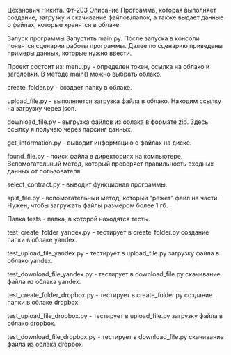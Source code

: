 Цеханович Никита. Фт-203
Описание
Программа, которая выполняет создание, загрузку и скачивание файлов/папок, а также выдает данные о файлах, которые хранятся в облаке.

Запуск программы
Запустить main.py. После запуска в консоли появятся сценарии работы программы. Далее по сценарию приведены примеры данных, которые 
нужно ввести.

Проект состоит из:
menu.py - определен токен, ссылка на облако и заголовки. В методе main() можно выбрать облако.

create_folder.py - создает папку в облаке.

upload_file.py - выполняется загрузка файла в облако. Находим ссылку на загрузку через json.

download_file.py - выгрузка файлов из облака в формате zip. Здесь ссылку я получаю через парсинг данных.

get_information.py - выводит информацию о файлах на диске. 

found_file.py - поиск файла в директориях на компьютере. Вспомогательный метод, который проверяет правильность входных данных от пользователя. 

select_contract.py - выводит функционал программы.

split_file.py - вспомогательный метод, который "режет" файл на части. Нужен, чтобы загружать файлы размером более 1 гб.

Папка tests - папка, в которой находятся тесты.

test_create_folder_yandex.py - тестирует в create_folder.py создание папки в облаке yandex.

test_upload_file_yandex.py - тестирует в upload_file.py загрузку файла в облако yandex.

test_download_file_yandex.py - тестирует в download_file.py скачивание файла из облака yandex.

test_create_folder_dropbox.py - тестирует в create_folder.py создание папки в облаке dropbox.

test_upload_file_dropbox.py - тестирует в upload_file.py загрузку файла в облако dropbox.

test_download_file_dropbox.py - тестирует в download_file.py скачивание файла из облака dropbox.
